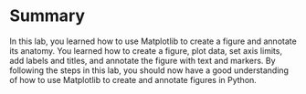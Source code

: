 # Summary

In this lab, you learned how to use Matplotlib to create a figure and annotate its anatomy. You learned how to create a figure, plot data, set axis limits, add labels and titles, and annotate the figure with text and markers. By following the steps in this lab, you should now have a good understanding of how to use Matplotlib to create and annotate figures in Python.

